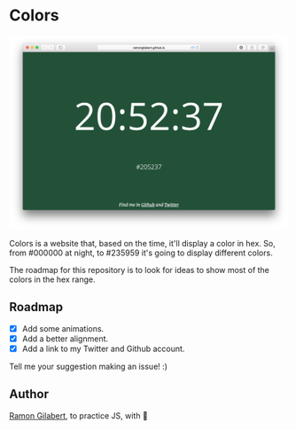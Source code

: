 # Colors

![Colors](https://github.com/RamonGilabert/Colors/blob/master/images/Screenshot.png)

Colors is a website that, based on the time, it'll display a color in hex. So, from #000000 at night, to #235959 it's going to display different colors.

The roadmap for this repository is to look for ideas to show most of the colors in the hex range.

## Roadmap

- [x] Add some animations.
- [x] Add a better alignment.
- [x] Add a link to my Twitter and Github account.

Tell me your suggestion making an issue! :)

## Author

[Ramon Gilabert](https://twitter.com/RamonGilabert), to practice JS, with 💖
